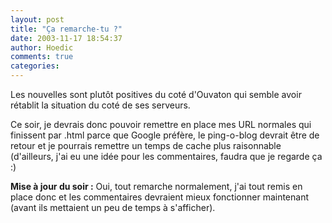 ```yaml
---
layout: post
title: "Ça remarche-tu ?"
date: 2003-11-17 18:54:37
author: Hoedic
comments: true
categories: 
---
```



Les nouvelles sont plutôt positives du coté d'Ouvaton qui semble avoir rétablit la situation du coté de ses serveurs.

Ce soir, je devrais donc pouvoir remettre en place mes URL normales qui finissent par .html parce que Google préfère, le ping-o-blog devrait être de retour et je pourrais remettre un temps de cache plus raisonnable (d'ailleurs, j'ai eu une idée pour les commentaires, faudra que je regarde ça :)

**Mise à jour du soir :** Oui, tout remarche normalement, j'ai tout remis en place donc et les commentaires devraient mieux fonctionner maintenant (avant ils mettaient un peu de temps à s'afficher).